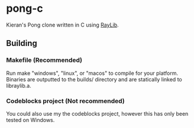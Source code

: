 # pong-c
Kieran's Pong clone written in C using [RayLib](https://github.com/raysan5/raylib).

## Building
### Makefile (Recommended)
Run make "windows", "linux", or "macos" to compile for your platform. Binaries are outputted to the builds/ directory and are statically linked to libraylib.a.

### Codeblocks project (Not recommended)
You could also use my the codeblocks project, however this has only been tested on Windows.
